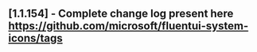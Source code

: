 ## [1.1.154] - Complete change log present here https://github.com/microsoft/fluentui-system-icons/tags